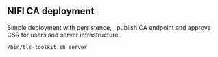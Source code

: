 ## NIFI CA deployment
Simple deployment with persistence, , publish CA endpoint and approve CSR for users and server infrastructure.
```
/bin/tls-toolkit.sh server
```
